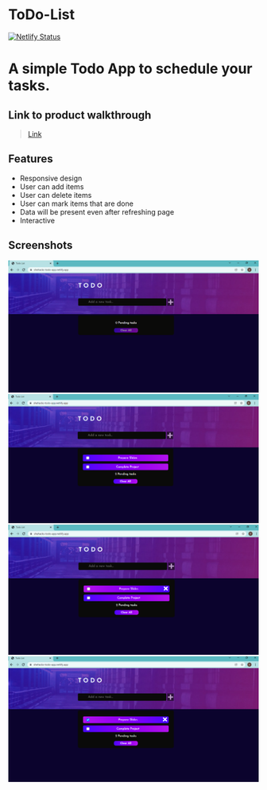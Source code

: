 # ToDo-List
[![Netlify Status](https://api.netlify.com/api/v1/badges/693cd849-1f88-40d9-98cd-c778ce44d966/deploy-status)](https://app.netlify.com/sites/shehacks-todo-app/deploys)

# A simple Todo App to schedule your tasks.
## Link to product walkthrough 
> [Link]()
## Features
* Responsive design
* User can add items
* User can delete items
* User can mark items that are done
* Data will be present even after refreshing page
* Interactive
## Screenshots
![Screenshot](./img/ss1.png)
![Screenshot](./img/ss2.png)
![Screenshot](./img/ss3.png)
![Screenshot](./img/ss4.png)

